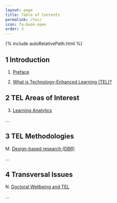 ```yaml
---
layout: page
title: Table of Contents
permalink: /toc/
icon: fa-book-open
order: 3
---
```


{% include autoRelativePath.html %}

## 1 Introduction

1. [Preface](/detel-book/chapter/introduction/preface/)

2. [What is Technology-Enhanced Learning (TEL)?](/detel-book/chapter/introduction/intro-to-TEL/)

## 2 TEL Areas of Interest

3. [Learning Analytics](/detel-book/chapter/aois/learning-analytics/)

...

## 3 TEL Methodologies

M. [Design-based research (DBR)](/detel-book/chapter/methodologies/design-based-research/)

...

## 4 Transversal Issues

N. [Doctoral Wellbeing and TEL](/detel-book/chapter/transversal/wellbeing/)

...
